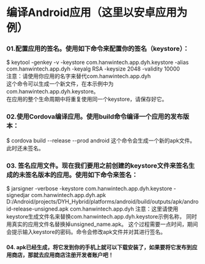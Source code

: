 # 编译Android应用（这里以安卓应用为例）
### 01.配置应用的签名。使用如下命令来配置你的签名（keystore）：
$ keytool -genkey -v -keystore com.hanwintech.app.dyh.keystore -alias com.hanwintech.app.dyh -keyalg RSA -keysize 2048 -validity 10000  
注意：请使用你应用的名字来替代com.hanwintech.app.dyh  
这个命令可以生成一个新文件，在本示例中为com.hanwintech.app.dyh.keystore。  
在应用的整个生命周期中将重复使用同一个keystore，请保存好它。
### 02.使用Cordova编译应用。使用build命令编译一个应用的发布版本：
$ cordova build --release --prod android
这个命令会生成一个新的apk文件。此时还未签名。
### 03. 签名应用文件。现在我们要用之前创建的keystore文件来签名生成的未签名版本的应用。使用如下命令来签名：
$ jarsigner -verbose -keystore com.hanwintech.app.dyh.keystore -signedjar com.hanwintech.app.dyh.apk D:/Android/projects/DYH_Hybrid/platforms/android/build/outputs/apk/android-release-unsigned.apk com.hanwintech.app.dyh
注意：这里请使用keystore生成文件名来替换com.hanwintech.app.dyh.keystore示例名称，
          同时用真实的应用文件名替换掉unsigned_name.apk。
          这个过程需要一点时间，期间会提示输入keystore的密码。命令会修改apk文件并对其进行签名。
          
          
#### 04. apk已经生成，将它发到你的手机上就可以下载安装了，如果要将它发布到应用商店，那就去应用商店注册开发者账户吧！  
